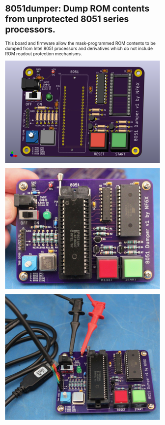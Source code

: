 # 8051dumper: Dump ROM contents from unprotected 8051 series processors.

This board and firmware allow the mask-programmed ROM contents to be dumped
from Intel 8051 processors and derivatives which do not include ROM readout
protection mechanisms.

![8051dumper Render](pcb/8051dumper.png)

![First assembled 8051dumper board, with 8031 standing in for an 8051](pics/IMG_4191.jpg)

![8051dumper board with FTDI TTL-232R-5V cable connected, and power supplied with clip leads](pics/IMG_4192.jpg)